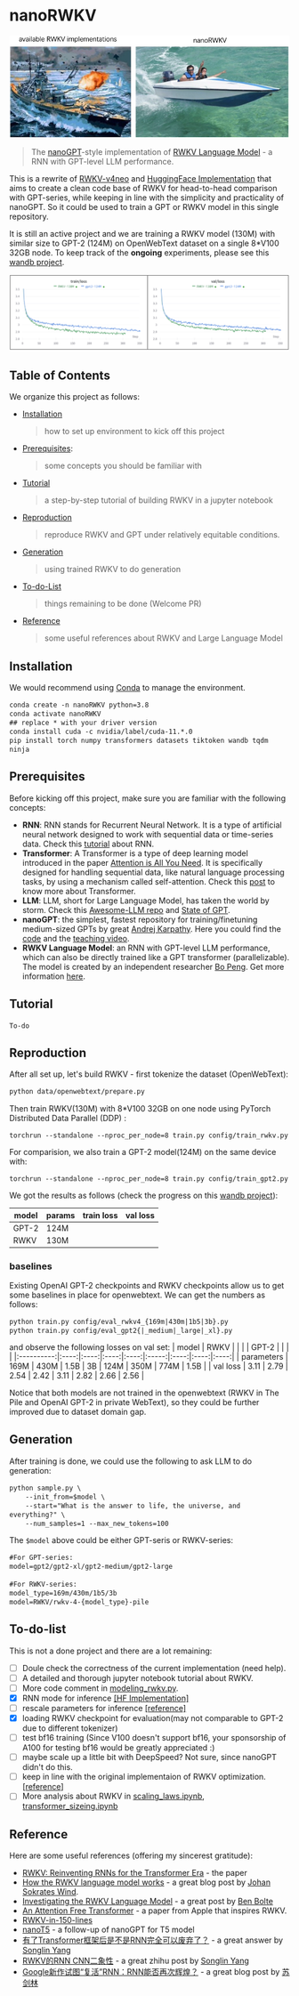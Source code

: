 # nanoRWKV
![nanoGPT](assets/nanorwkv.jpg)

> The [nanoGPT](https://github.com/karpathy/nanoGPT)-style implementation of [RWKV Language Model](https://www.rwkv.com) - a RNN with GPT-level LLM performance.

This is a rewrite of [RWKV-v4neo](https://github.com/BlinkDL/RWKV-LM/tree/main/RWKV-v4neo) and [HuggingFace Implementation](https://github.com/huggingface/transformers/blob/main/src/transformers/models/rwkv/modeling_rwkv.py) that aims to create a clean code base of RWKV for head-to-head comparison with GPT-series, while keeping in line with the simplicity and practicality of nanoGPT. So it could be used to train a GPT or RWKV model in this single repository. 

It is still an active project and we are training a RWKV model (130M) with similar size to GPT-2 (124M) on OpenWebText dataset on a single 8*V100 32GB node. To keep track of the **ongoing** experiments, please see this [wandb project](https://wandb.ai/hannibal046/nanoRWKV?workspace=user-hannibal046).

![nanoGPT](assets/current_loss.png)

## Table of Contents  
We organize this project as follows:
- [Installation](#installation)
    > how to set up environment to kick off this project
- [Prerequisites](#prerequisites): 
    > some concepts you should be familiar with
- [Tutorial](#tutorial)  
    > a step-by-step tutorial of building RWKV in a jupyter notebook
- [Reproduction](#reproduction)  
    > reproduce RWKV and GPT under relatively equitable conditions.
- [Generation](#generation)  
    > using trained RWKV to do generation
- [To-do-List](#to-do-list) 
    > things remaining to be done (Welcome PR)
- [Reference](#reference)
    > some useful references about RWKV and Large Language Model

## Installation
We would recommend using [Conda](https://www.anaconda.com) to manage the environment.
```
conda create -n nanoRWKV python=3.8 
conda activate nanoRWKV
## replace * with your driver version
conda install cuda -c nvidia/label/cuda-11.*.0 
pip install torch numpy transformers datasets tiktoken wandb tqdm ninja
```
## Prerequisites
Before kicking off this project, make sure you are familiar with the following concepts:
- **RNN**: RNN stands for Recurrent Neural Network. It is a type of artificial neural network designed to work with sequential data or time-series data. Check this [tutorial](http://karpathy.github.io/2015/05/21/rnn-effectiveness/) about RNN.
- **Transformer**: A Transformer is a type of deep learning model introduced in the paper [Attention is All You Need](https://arxiv.org/abs/1706.03762). It is specifically designed for handling sequential data, like natural language processing tasks, by using a mechanism called self-attention. Check this [post](http://jalammar.github.io/illustrated-transformer/) to know more about Transformer.
- **LLM**: LLM, short for Large Language Model, has taken the world by storm. Check this [Awesome-LLM repo](https://github.com/Hannibal046/Awesome-LLM) and [State of GPT](https://build.microsoft.com/en-US/sessions/db3f4859-cd30-4445-a0cd-553c3304f8e2).
- **nanoGPT**: the simplest, fastest repository for training/finetuning medium-sized GPTs by great [Andrej Karpathy](https://karpathy.ai). Here you could find the [code](https://github.com/karpathy/nanoGPT) and the [teaching video](https://www.youtube.com/watch?v=kCc8FmEb1nY).
- **RWKV Language Model**: an RNN with GPT-level LLM performance, which can also be directly trained like a GPT transformer (parallelizable). The model is created by an independent researcher [Bo Peng](https://twitter.com/BlinkDL_AI). Get more information [here](https://www.rwkv.com).

## Tutorial
```
To-do
```
## Reproduction

After all set up, let's build RWKV - first tokenize the dataset (OpenWebText):

```bash
python data/openwebtext/prepare.py
```

Then train RWKV(130M) with 8*V100 32GB on one node using PyTorch Distributed Data Parallel (DDP) :

```
torchrun --standalone --nproc_per_node=8 train.py config/train_rwkv.py
```

For comparision, we also train a GPT-2 model(124M) on the same device with:

```
torchrun --standalone --nproc_per_node=8 train.py config/train_gpt2.py
```

We got the results as follows (check the progress on this [wandb project](https://wandb.ai/hannibal046/nanoRWKV?workspace=user-hannibal046)):

| model | params | train loss | val loss |
| ----- | ------ | ---------- | -------- |
| GPT-2 | 124M   |            |          |
| RWKV  | 130M   |            |          |

### baselines

Existing OpenAI GPT-2 checkpoints and RWKV checkpoints allow us to get some baselines in place for openwebtext. We can get the numbers as follows:
```
python train.py config/eval_rwkv4_{169m|430m|1b5|3b}.py
python train.py config/eval_gpt2{|_medium|_large|_xl}.py
```
and observe the following losses on val set:
|    model   | RWKV |      |      |      | GPT-2 |      |      |      |
|:----------:|:----:|:----:|:----:|:----:|:-----:|:----:|:----:|:----:|
| parameters | 169M | 430M | 1.5B |  3B  |  124M | 350M | 774M | 1.5B |
|  val loss  | 3.11 | 2.79 | 2.54 | 2.42 |  3.11 | 2.82 | 2.66 | 2.56 |

Notice that both models are not trained in the openwebtext (RWKV in The Pile and OpenAI GPT-2 in private WebText), so they could be further improved due to dataset domain gap.

## Generation
After training is done, we could use the following to ask LLM to do generation:
```
python sample.py \
    --init_from=$model \
    --start="What is the answer to life, the universe, and everything?" \
    --num_samples=1 --max_new_tokens=100
```
The `$model` above could be either GPT-seris or RWKV-series:
```
#For GPT-series:
model=gpt2/gpt2-xl/gpt2-medium/gpt2-large

#For RWKV-series:
model_type=169m/430m/1b5/3b
model=RWKV/rwkv-4-{model_type}-pile
```
## To-do-list
This is not a done project and there are a lot remaining:

- [ ] Doule check the correctness of the current implementation (need help).
- [ ] A detailed and thorough jupyter notebook tutorial about RWKV.
- [ ] More code comment in [modeling_rwkv.py](modeling_rwkv.py).
- [x] RNN mode for inference [[HF Implementation]](https://github.com/huggingface/transformers/blob/main/src/transformers/models/rwkv/modeling_rwkv.py)
- [ ] rescale parameters for inference [[reference]](https://github.com/BlinkDL/RWKV-LM/blob/cca1b5e8e597cf40675882bb10b46287c844e35c/RWKV-v4neo/src/model_run.py#L31)
- [x] loading RWKV checkpoint for evaluation(may not comparable to GPT-2 due to different tokenizer) 
- [ ] test bf16 training (Since V100 doesn't support bf16, your sponsorship of A100 for testing bf16 would be greatly appreciated :)
- [ ] maybe scale up a little bit with DeepSpeed? Not sure, since nanoGPT didn't do this.
- [ ] keep in line with the original implementaion of RWKV optimization. [[reference](https://github.com/BlinkDL/RWKV-LM/blob/cca1b5e8e597cf40675882bb10b46287c844e35c/RWKV-v4neo/src/model.py#L409)]
- [ ] More analysis about RWKV in [scaling_laws.ipynb](scaling_laws.ipynb), [transformer_sizeing.ipynb](transformer_sizeing.ipynb)

## Reference
Here are some useful references (offering my sincerest gratitude):
- [RWKV: Reinventing RNNs for the Transformer Era](https://arxiv.org/abs/2305.13048) - the paper
- [How the RWKV language model works](https://johanwind.github.io/2023/03/23/rwkv_details.html) - a great blog post by [Johan Sokrates Wind](https://www.mn.uio.no/math/english/people/aca/johanswi/index.html).
- [Investigating the RWKV Language Model](https://ben.bolte.cc/rwkv-model) - a great post by [Ben Bolte](https://ben.bolte.cc)
- [An Attention Free Transformer](https://arxiv.org/abs/2105.14103) - a paper from Apple that inspires RWKV.
- [RWKV-in-150-lines](https://github.com/BlinkDL/ChatRWKV/blob/main/RWKV_in_150_lines.py)
- [nanoT5](https://github.com/PiotrNawrot/nanoT5) - a follow-up of nanoGPT for T5 model
- [有了Transformer框架后是不是RNN完全可以废弃了？](https://www.zhihu.com/question/302392659/answer/2954997969) - a great answer by [Songlin Yang](https://sustcsonglin.github.io)
- [RWKV的RNN CNN二象性](https://zhuanlan.zhihu.com/p/614311961) - a great zhihu post by [Songlin Yang](https://sustcsonglin.github.io)
- [Google新作试图“复活”RNN：RNN能否再次辉煌？](https://kexue.fm/archives/9554) - a great blog post by [苏剑林](https://kexue.fm/me.html)


